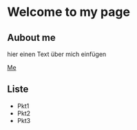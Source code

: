 # Welcome to my page

## Aubout me

hier einen Text über mich einfügen

[Me](https://github.com/juliabellmann/juliabellmann/blob/main/Profilbildneu.jpg)

## Liste

- Pkt1
- Pkt2
- Pkt3
